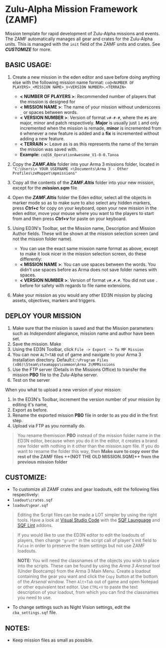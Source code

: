 # Zulu-Alpha Mission Framework (ZAMF)

Mission template for rapid development of Zulu-Alpha missions and events. The ZAMF automatically manages all gear and crates for the Zulu-Alpha units. This is managed with the `init` field of the ZAMF units and crates. See ***CUSTOMIZE*** for more.

## BASIC USAGE:

1. Create a new mission in the eden editor and save before doing anything else with the following mission name format:
`co@<NUMBER OF PLAYERS>_<MISSION NAME>_V<VERSION NUMBER>.<TERRAIN>`

    * **< NUMBER OF PLAYERS >**: Recommended number of players that the mission is designed for
    * **< MISSION NAME >**: The name of your mission without underscores `_` or spaces between words.
    * **< VERSION NUMBER >**: Version of format `v#-#-#`, where the `#`s are major, minor and patch respectively. **Major** is usually just `1` and only incremented when the mission is remade, **minor** is incremented from `0` whenever a new feature is added and a **fix** is incremented without adding a new feature.
    * **< TERRAIN >**: Leave as is as this represents the name of the terrain the mission was saved with.
    * **Example:** `co@16_OperationAwesome_V1-0-0.Tanoa`

2. Copy the ***ZAMF.Altis*** folder into your Arma 3 missions folder, located in `
"C:\Users\< YOUR USERNAME >\Documents\Arma 3 - Other Profiles\zeMuppet\mpmissions"`

3. Copy all the contents of the ***ZAMF.Altis*** folder into your new mission, except for the ***mission.sqm*** file

4. Open the ***ZAMF.Altis*** folder the Eden editor, select all the objects in marker mode so as to make sure to also select any hidden markers, press ***Ctrl+c*** for copy on your keyboard, open your new mission in the eden editor, move your mouse where you want to the players to start from and then press ***Ctrl+v*** for paste on your keyboard.

4. Using ED3N's Toolbar, set the Mission name, Description and Mission Author fields. These will be shown at the mission selection screen (and not the mission folder name).
    * You can use the exact same mission name format as above, except to make it look nicer in the mission selection screen, do these differently:
    * **< MISSION NAME >**: You can use spaces between the words. You didn't use spaces before as Arma does not save folder names with spaces.
    * **< VERSION NUMBER >**: Version of format `v#.#.#`. You did not use `.` before for safety with regards to file name extensions.

5. Make your mission as you would any other ED3N mission by placing assets, objectives, markers and triggers.

## DEPLOY YOUR MISSION

1. Make sure that the mission is saved and that the Mission parameters such as *Independant* allegiance, mission name and author have been set.
2. Save the mission. Make 
3. Using the ED3N Toolbar, click `File -> Export -> To MP Mission`
4. You can now `ALT+TAB` out of game and navigate to your Arma 3 Installation directory. Default:`C:\Program Files (x86)\Steam\steamapps\common\Arma 3\MPMissions`
5. Use the FTP server (Details in the Missions Office) to transfer the mission **PBO** file to the Zulu-Alpha server.
6. Test on the server

When you what to upload a new version of your mission:

1. In the ED3N's Toolbar, increment the version number of your mission by editing it's name,
2. Export as before.
3. Rename the exported mission **PBO** file in order to as you did in the first step.
4. Upload via FTP as you normally do.

> You rename themission **PBO** instead of the mission folder name in the ED3N editor, because when you do it in the editor, it creates a brand new folder with nothing in it other than the *mission.sqm* file. If you do want to rename the folder this way, then **Make sure to copy over the rest of the ZAMF files ++(NOT THE OLD MISSION.SQM)++ from the previous mission folder**

## CUSTOMIZE:

* To customize all ZAMF crates and gear loadouts, edit the following files respectively:
 * `loadout\crates.sqf`
 * `loadout\gear.sqf`

> Editing the Script files can be made a LOT simpler by using the right tools. Have a look at [Visual Studio Code](https://code.visualstudio.com/) with the [SQF Launguage](https://marketplace.visualstudio.com/items?itemName=Armitxes.sqf) and [SQF Lint](https://marketplace.visualstudio.com/items?itemName=skacekachna.sqflint) addons.

> If you would like to use the ED3N editor to edit the loadouts of players, then change `"grunt"` in the script call of player's init field to `False` in order to preserve the team settings but not use ZAMF loadouts.

>**NOTE:** You will need the classnames of the objects you wish to place into the scripts. These can be found by using the *Arma 3 Aresnal* tool (Under Bootcamp) from the Arma 3 Main Menu. Create a loadout containing the gear you want and click the `Copy` button at the bottom of the *Arsenal* window. Then `Alt+Tab` out of game and open Notepad or other equivalent text editor. Use `CTRL+V` to paste the text description of your loadout, from which you can find the classnames you need to use.

* To change settings such as Night Vision settings, edit the `cba_settings.sqf` file.

## NOTES:

* Keep mission files as small as possible.




